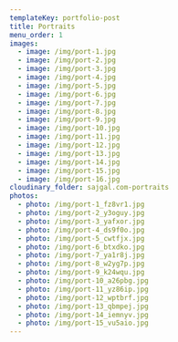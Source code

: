 ```yaml
---
templateKey: portfolio-post
title: Portraits
menu_order: 1
images:
  - image: /img/port-1.jpg
  - image: /img/port-2.jpg
  - image: /img/port-3.jpg
  - image: /img/port-4.jpg
  - image: /img/port-5.jpg
  - image: /img/port-6.jpg
  - image: /img/port-7.jpg
  - image: /img/port-8.jpg
  - image: /img/port-9.jpg
  - image: /img/port-10.jpg
  - image: /img/port-11.jpg
  - image: /img/port-12.jpg
  - image: /img/port-13.jpg
  - image: /img/port-14.jpg
  - image: /img/port-15.jpg
  - image: /img/port-16.jpg
cloudinary_folder: sajgal.com-portraits
photos:
  - photo: /img/port-1_fz8vr1.jpg
  - photo: /img/port-2_y3oguy.jpg
  - photo: /img/port-3_yafxor.jpg
  - photo: /img/port-4_ds9f0o.jpg
  - photo: /img/port-5_cwtfjx.jpg
  - photo: /img/port-6_btxdko.jpg
  - photo: /img/port-7_ya1r8j.jpg
  - photo: /img/port-8_w2yg7p.jpg
  - photo: /img/port-9_k24wqu.jpg
  - photo: /img/port-10_a26pbg.jpg
  - photo: /img/port-11_yz86ip.jpg
  - photo: /img/port-12_wptbrf.jpg
  - photo: /img/port-13_qbmpej.jpg
  - photo: /img/port-14_iemnyv.jpg
  - photo: /img/port-15_vu5aio.jpg
---
```


